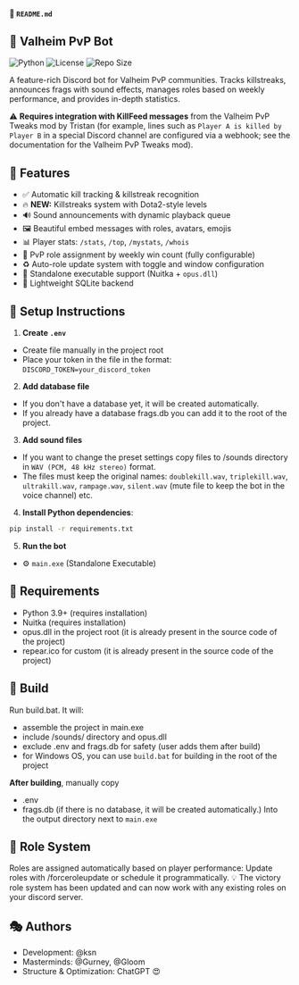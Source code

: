 #### 📄 `README.md`
## 🤖 Valheim PvP Bot

![Python](https://img.shields.io/badge/Python-3.9-blue)
![License](https://img.shields.io/github/license/ksenobite/valheim_bot)
![Repo Size](https://img.shields.io/github/repo-size/ksenobite/valheim_bot)

A feature-rich Discord bot for Valheim PvP communities. Tracks killstreaks, announces frags with sound effects, manages roles based on weekly performance, and provides in-depth statistics.

⚠️ **Requires integration with KillFeed messages** from the Valheim PvP Tweaks mod by Tristan (for example, lines such as `Player A is killed by Player B` in a special Discord channel are configured via a webhook; see the documentation for the Valheim PvP Tweaks mod).

## 🎨 Features
- ✅ Automatic kill tracking & killstreak recognition
- 🔥 **NEW:** Killstreaks system with Dota2-style levels
- 🔊 Sound announcements with dynamic playback queue
- 🖼️ Beautiful embed messages with roles, avatars, emojis
- 📊 Player stats: `/stats`, `/top`, `/mystats`, `/whois`
- 👑 PvP role assignment by weekly win count (fully configurable)
- ♻️ Auto-role update system with toggle and window configuration
- 🧱 Standalone executable support (Nuitka + `opus.dll`)
- 💾 Lightweight SQLite backend

## 🧰 Setup Instructions
1. **Create `.env`** 
- Create file manually in the project root
- Place your token in the file in the format: `DISCORD_TOKEN=your_discord_token`
2. **Add database file**
- If you don't have a database yet, it will be created automatically.
- If you already have a database frags.db you can add it to the root of the project.
3. **Add sound files** 
- If you want to change the preset settings copy files to /sounds directory in `WAV (PCM, 48 kHz stereo)` format.
- The files must keep the original names:
        ```doublekill.wav```, ```triplekill.wav```, ```ultrakill.wav```, ```rampage.wav```, ```silent.wav``` (mute file to keep the bot in the voice channel) etc.
4. **Install Python dependencies**:
```bash
pip install -r requirements.txt
```
5. **Run the bot**
- ⚙️ `main.exe` (Standalone Executable)

## 🧱 **Requirements**
- Python 3.9+ (requires installation)
- Nuitka (requires installation)
- opus.dll in the project root (it is already present in the source code of the project)
- repear.ico for custom  (it is already present in the source code of the project)

## 🔨 **Build**
Run build.bat. It will:
- assemble the project in main.exe
- include /sounds/ directory and opus.dll
- exclude .env and frags.db for safety (user adds them after build)
- for Windows OS, you can use `build.bat` for building in the root of the project

**After building**, manually copy
- .env
- frags.db (if there is no database, it will be created automatically.)
Into the output directory next to `main.exe`

## 👑 **Role System**
Roles are assigned automatically based on player performance:
Update roles with /forceroleupdate or schedule it programmatically.
💡 The victory role system has been updated and can now work with any existing roles on your discord server.

## 🎭 **Authors**
- Development: @ksn
- Masterminds: @Gurney, @Gloom
- Structure & Optimization: ChatGPT 😍